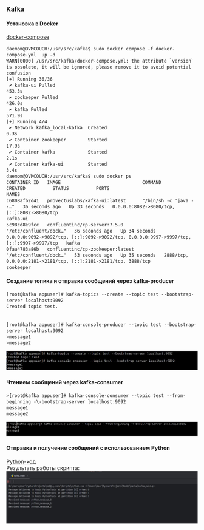 ### Kafka

#### Установка в Docker
[docker-compose](docker-compose.yml)
```
daemom@OVMCOUCH:/usr/src/kafka$ sudo docker compose -f docker-compose.yml  up -d
WARN[0000] /usr/src/kafka/docker-compose.yml: the attribute `version` is obsolete, it will be ignored, please remove it to avoid potential confusion
[+] Running 36/36
 ✔ kafka-ui Pulled                                                                                                                                                                            453.3s
 ✔ zookeeper Pulled                                                                                                                                                                           426.0s
 ✔ kafka Pulled                                                                                                                                                                               571.9s
[+] Running 4/4
 ✔ Network kafka_local-kafka  Created                                                                                                                                                           0.3s
 ✔ Container zookeeper        Started                                                                                                                                                          17.9s
 ✔ Container kafka            Started                                                                                                                                                           2.1s
 ✔ Container kafka-ui         Started                                                                                                                                                           3.4s
daemom@OVMCOUCH:/usr/src/kafka$ sudo docker ps
CONTAINER ID   IMAGE                              COMMAND                  CREATED          STATUS          PORTS                                                                                      NAMES
c6808afb2d41   provectuslabs/kafka-ui:latest      "/bin/sh -c 'java --…"   36 seconds ago   Up 33 seconds   0.0.0.0:8082->8080/tcp, [::]:8082->8080/tcp                                                kafka-ui
5c98cd8e9fcc   confluentinc/cp-server:7.5.0       "/etc/confluent/dock…"   36 seconds ago   Up 34 seconds   0.0.0.0:9092->9092/tcp, [::]:9092->9092/tcp, 0.0.0.0:9997->9997/tcp, [::]:9997->9997/tcp   kafka
0faa4783a86b   confluentinc/cp-zookeeper:latest   "/etc/confluent/dock…"   53 seconds ago   Up 35 seconds   2888/tcp, 0.0.0.0:2181->2181/tcp, [::]:2181->2181/tcp, 3888/tcp                            zookeeper
```

#### Создание топика и отправка сообщений через kafka-producer
```
[root@kafka appuser]# kafka-topics --create --topic test --bootstrap-server localhost:9092
Created topic test.


[root@kafka appuser]# kafka-console-producer --topic test --bootstrap-server localhost:9092
>message1
>message2
```
![Python](https://github.com/H1trec/H1trec-OTUS-NoSQL-2025-01/blob/main/kafka/kafka_send.JPG?raw=true)
#### Чтением сообщений через kafka-consumer
```
>[root@kafka appuser]# kafka-console-consumer --topic test --from-beginning -\-bootstrap-server localhost:9092
message1
message2
```
![Python](https://github.com/H1trec/H1trec-OTUS-NoSQL-2025-01/blob/main/kafka/kafka_rcv.JPG?raw=true)
#### Отправка и получение сообщений с использованием Python
[Python-код](kafka_main.py)   
Результать работы скрипта:   
![Python](https://github.com/H1trec/H1trec-OTUS-NoSQL-2025-01/blob/main/kafka/kafka_pytnon.JPG?raw=true)

